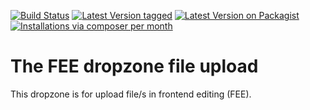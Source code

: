 [![Build Status](https://github.com/MetaModels/dropzone_file_upload/actions/workflows/diagnostics.yml/badge.svg)](https://github.com/MetaModels/dropzone_file_upload/actions)
[![Latest Version tagged](http://img.shields.io/github/tag/MetaModels/dropzone_file_upload.svg)](https://github.com/MetaModels/dropzone_file_upload/tags)
[![Latest Version on Packagist](http://img.shields.io/packagist/v/MetaModels/dropzone_file_upload.svg)](https://packagist.org/packages/MetaModels/dropzone_file_upload)
[![Installations via composer per month](http://img.shields.io/packagist/dm/MetaModels/dropzone_file_upload.svg)](https://packagist.org/packages/MetaModels/dropzone_file_upload)

The FEE dropzone file upload
============================

This dropzone is for upload file/s in frontend editing (FEE).
